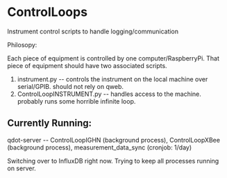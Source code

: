 # ControlLoops

Instrument control scripts to handle logging/communication

Philosopy:

Each piece of equipment is controlled by one computer/RaspberryPi. That piece of equipment should have two associated scripts.

1. instrument.py -- controls the instrument on the local machine over serial/GPIB. should not rely on qweb.
2. ControlLoopINSTRUMENT.py -- handles access to the machine. probably runs some horrible infinite loop.

## Currently Running:

qdot-server -- ControlLoopIGHN (background process), ControlLoopXBee (background process), measurement_data_sync (cronjob: 1/day)

Switching over to InfluxDB right now. Trying to keep all processes running on server. 
